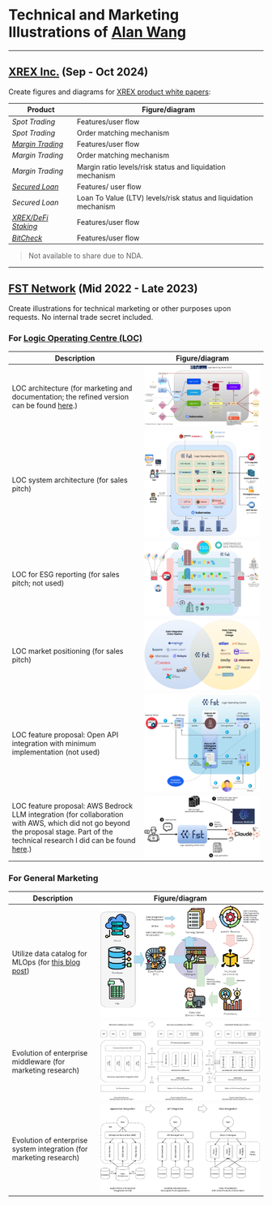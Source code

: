 # Technical and Marketing Illustrations of [Alan Wang](https://github.com/alankrantas)

---

## [XREX Inc.](https://xrex.io/) (Sep - Oct 2024)

Create figures and diagrams for [XREX product white papers](https://github.com/alankrantas/alankrantas/blob/main/works/projects.md#fintech-product-white-paper-copywriting):

| Product | Figure/diagram |
| --- | --- |
| _Spot Trading_ | Features/user flow |
| _Spot Trading_ | Order matching mechanism |
| [_Margin Trading_](https://support.xrex.io/en/collections/6032284-margin-trading) | Features/user flow |
| _Margin Trading_ | Order matching mechanism |
| _Margin Trading_ | Margin ratio levels/risk status and liquidation mechanism |
| [_Secured Loan_](https://support.xrex.io/en/articles/7322871-what-is-crypto-secured-loan) | Features/ user flow |
| _Secured Loan_ | Loan To Value (LTV) levels/risk status and liquidation mechanism |
| [_XREX/DeFi Staking_](https://support.xrex.io/en/articles/6034478-what-is-staking) | Features/user flow |
| [_BitCheck_](https://support.xrex.io/en/collections/3064945-bitcheck) | Features/user flow |

> Not available to share due to NDA.

---

## [FST Network](https://www.fst.network/) (Mid 2022 - Late 2023)

Create illustrations for technical marketing or other purposes upon requests. No internal trade secret included.

### For [Logic Operating Centre (LOC)](https://www.fst.network/logic-operation-centre)

| Description | Figure/diagram |
| --- | --- |
| LOC architecture (for marketing and documentation; the refined version can be found [here](https://loc-documentation.vercel.app/docs/system-faq/software-and-architecture).) | ![LOC](https://github.com/alankrantas/alankrantas/blob/main/works/illustration/loc.png) |
| LOC system architecture (for sales pitch) | ![LOC-system](https://github.com/alankrantas/alankrantas/blob/main/works/illustration/loc-system.png) |
| LOC for ESG reporting (for sales pitch; not used) | ![esg](https://github.com/alankrantas/alankrantas/blob/main/works/illustration/esg.png) |
| LOC market positioning (for sales pitch) | ![LOC-position](https://github.com/alankrantas/alankrantas/blob/main/works/illustration/loc-marketing-position.png) |
| LOC feature proposal: Open API integration with minimum implementation (not used) | ![LOC-proposal](https://github.com/alankrantas/alankrantas/blob/main/works/illustration/loc-feature-proposal.png) |
| LOC feature proposal: AWS Bedrock LLM integration (for collaboration with AWS, which did not go beyond the proposal stage. Part of the technical research I did can be found [here](https://github.com/alankrantas/aws-sdk-js-bedrock-llm-example).) | ![LOC-proposal-bedrock](https://github.com/alankrantas/alankrantas/blob/main/works/illustration/loc-aws-bedrock.png) |

### For General Marketing

| Description | Figure/diagram |
| --- | --- |
| Utilize data catalog for MLOps (for [this blog post](https://www.fst.network/post/machine-learning)) | ![mlops](https://github.com/alankrantas/alankrantas/blob/main/works/illustration/mlops.png) |
| Evolution of enterprise middleware (for marketing research) | ![data-middleware](https://github.com/alankrantas/alankrantas/blob/main/works/illustration/middleware.png) |
| Evolution of enterprise system integration (for marketing research) | ![data-virtualization](https://github.com/alankrantas/alankrantas/blob/main/works/illustration/data-virtualization.png) |
